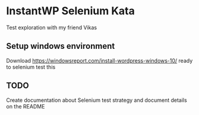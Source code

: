 # InstantWP Selenium Kata
Test exploration with my friend Vikas

## Setup windows environment
Download https://windowsreport.com/install-wordpress-windows-10/ ready to selenium test this 

## TODO
Create documentation about Selenium test strategy and document details on the README
